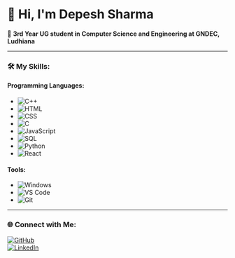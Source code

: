 # 👋 Hi, I'm Depesh Sharma

🚀 **3rd Year UG student in Computer Science and Engineering at GNDEC, Ludhiana**

---

### 🛠️ My Skills:

#### Programming Languages:
- ![C++](https://img.shields.io/badge/C++-00599C?style=flat-square&logo=cplusplus&logoColor=white)
- ![HTML](https://img.shields.io/badge/HTML-E34F26?style=flat-square&logo=html5&logoColor=white)
- ![CSS](https://img.shields.io/badge/CSS-1572B6?style=flat-square&logo=css3&logoColor=white)
- ![C](https://img.shields.io/badge/C-A8B9CC?style=flat-square&logo=c&logoColor=white)
- ![JavaScript](https://img.shields.io/badge/JavaScript-F7DF1E?style=flat-square&logo=javascript&logoColor=black)
- ![SQL](https://img.shields.io/badge/SQL-4479A1?style=flat-square&logo=postgresql&logoColor=white)
- ![Python](https://img.shields.io/badge/Python-3776AB?style=flat-square&logo=python&logoColor=white)
- ![React](https://img.shields.io/badge/React-61DAFB?style=flat-square&logo=react&logoColor=black)


#### Tools:
- ![Windows](https://img.shields.io/badge/Windows-0078D6?style=flat-square&logo=windows&logoColor=white)
- ![VS Code](https://img.shields.io/badge/VS%20Code-007ACC?style=flat-square&logo=visual-studio-code&logoColor=white)
- ![Git](https://img.shields.io/badge/Git-F05032?style=flat-square&logo=git&logoColor=white)

---

### 🌐 Connect with Me:

[![GitHub](https://img.shields.io/badge/GitHub-181717?style=flat-square&logo=github&logoColor=white)](https://github.com/depeshsharma)  
[![LinkedIn](https://img.shields.io/badge/LinkedIn-0077B5?style=flat-square&logo=linkedin&logoColor=white)](https://www.linkedin.com/in/depesh-sharma-6aa509287/)
